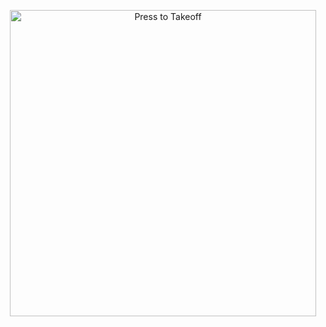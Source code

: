
<p align="center">
<a href = "https://heroku.com/deploy?template=https://github.com/THUGSOP/SPAM"><img src="https://telegra.ph/file/57c4edb389224c9cf9996.png" alt="Press to Takeoff" width="490px"></a></p>
<br>
